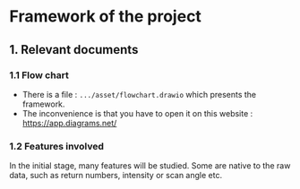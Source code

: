 # Framework of the project



## 1. Relevant documents

### 1.1 Flow chart

* There is a file : `.../asset/flowchart.drawio` which presents the framework.
* The inconvenience is that you have to open it on this website : https://app.diagrams.net/

### 1.2 Features involved

In the initial stage, many features will be studied. Some are native to the raw data, such as return numbers, intensity or scan angle etc. 

